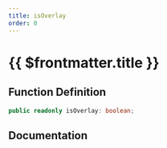 ```yaml
---
title: isOverlay
order: 0
---
```


# {{ $frontmatter.title }}

## Function Definition

```ts
public readonly isOverlay: boolean;
```

## Documentation

<!--@include: ./parts/isOverlay.md-->
